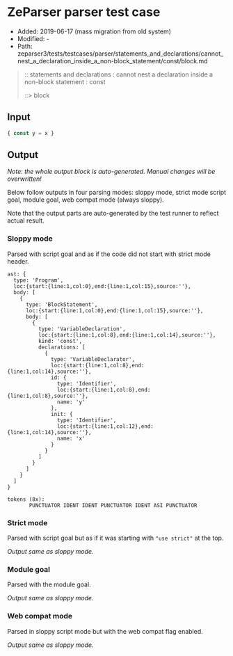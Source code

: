 # ZeParser parser test case

- Added: 2019-06-17 (mass migration from old system)
- Modified: -
- Path: zeparser3/tests/testcases/parser/statements_and_declarations/cannot_nest_a_declaration_inside_a_non-block_statement/const/block.md

> :: statements and declarations : cannot nest a declaration inside a non-block statement : const
>
> ::> block

## Input

`````js
{ const y = x }
`````

## Output

_Note: the whole output block is auto-generated. Manual changes will be overwritten!_

Below follow outputs in four parsing modes: sloppy mode, strict mode script goal, module goal, web compat mode (always sloppy).

Note that the output parts are auto-generated by the test runner to reflect actual result.

### Sloppy mode

Parsed with script goal and as if the code did not start with strict mode header.

`````
ast: {
  type: 'Program',
  loc:{start:{line:1,col:0},end:{line:1,col:15},source:''},
  body: [
    {
      type: 'BlockStatement',
      loc:{start:{line:1,col:0},end:{line:1,col:15},source:''},
      body: [
        {
          type: 'VariableDeclaration',
          loc:{start:{line:1,col:8},end:{line:1,col:14},source:''},
          kind: 'const',
          declarations: [
            {
              type: 'VariableDeclarator',
              loc:{start:{line:1,col:8},end:{line:1,col:14},source:''},
              id: {
                type: 'Identifier',
                loc:{start:{line:1,col:8},end:{line:1,col:8},source:''},
                name: 'y'
              },
              init: {
                type: 'Identifier',
                loc:{start:{line:1,col:12},end:{line:1,col:14},source:''},
                name: 'x'
              }
            }
          ]
        }
      ]
    }
  ]
}

tokens (8x):
       PUNCTUATOR IDENT IDENT PUNCTUATOR IDENT ASI PUNCTUATOR
`````

### Strict mode

Parsed with script goal but as if it was starting with `"use strict"` at the top.

_Output same as sloppy mode._

### Module goal

Parsed with the module goal.

_Output same as sloppy mode._

### Web compat mode

Parsed in sloppy script mode but with the web compat flag enabled.

_Output same as sloppy mode._
